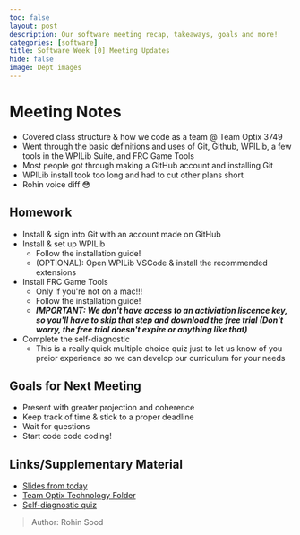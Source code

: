 ```yaml
---
toc: false
layout: post
description: Our software meeting recap, takeaways, goals and more!
categories: [software] 
title: Software Week [0] Meeting Updates
hide: false
image: Dept images
---
```


# Meeting Notes
 - Covered class structure & how we code as a team @ Team Optix 3749
 - Went through the basic definitions and uses of Git, Github, WPILib, a few tools in the WPILib Suite, and FRC Game Tools
 - Most people got through making a GitHub account and installing Git
 - WPILib install took too long and had to cut other plans short
 - Rohin voice diff 😳

## Homework
 - Install & sign into Git with an account made on GitHub
 - Install & set up WPILib
   - Follow the installation guide!
   - (OPTIONAL): Open WPILib VSCode & install the recommended extensions
 - Install FRC Game Tools
   - Only if you're not on a mac!!!
   - Follow the installation guide!
   - ***IMPORTANT: We don't have access to an activiation liscence key, so you'll have to skip that step and download the free trial (Don't worry, the free trial doesn't expire or anything like that)***
 - Complete the self-diagnostic
   - This is a really quick multiple choice quiz just to let us know of you preior experience so we can develop our curriculum for your needs

## Goals for Next Meeting
 - Present with greater projection and coherence
 - Keep track of time & stick to a proper deadline
 - Wait for questions
 - Start code code coding!

## Links/Supplementary Material
 - [Slides from today](https://docs.google.com/presentation/d/1I68yDPjpXjJ6gYRhUkWYKU1fEuKxTI4cyZddpIgyDkw/edit?usp=sharing)
 - [Team Optix Technology Folder](https://drive.google.com/drive/folders/1D4VNl_CzpGJff69jR2onBDxhrS-d7Ol8?usp=sharing)
 - [Self-diagnostic quiz](https://forms.gle/6qwM6d9hiz9wBoRM8)

> Author: Rohin Sood